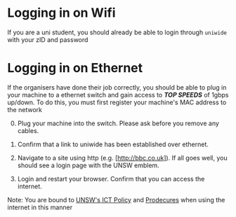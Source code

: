 # Logging in on Wifi
If you are a uni student, you should already be able to login through `uniwide`
with your zID and password

# Logging in on Ethernet
If the organisers have done their job correctly, you should be able to plug in
your machine to a ethernet switch and gain access to ***TOP SPEEDS*** of 1gbps
up/down. To do this, you must first register your machine's MAC address to the
network

0.  Plug your machine into the switch. Please ask before you remove any cables.

1.  Confirm that a link to uniwide has been established over ethernet.

2.  Navigate to a site using http (e.g. [http://bbc.co.uk]). 
    If all goes well, you should see a login page with the UNSW emblem.

3.  Login and restart your browser. Confirm that you can access the internet.

Note: You are bound to 
[UNSW's ICT Policy](https://www.gs.unsw.edu.au/policy/documents/ictpolicy.pdf)
and [Prodecures](https://www.gs.unsw.edu.au/policy/documents/ictprocedure.pdf)
when using the internet in this manner

